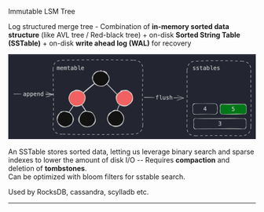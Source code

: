Immutable LSM Tree  
  
Log structured merge tree - Combination of **in-memory sorted data structure** (like AVL tree / Red-black tree) + on-disk **Sorted String Table (SSTable)** + on-disk **write ahead log (WAL)** for recovery   
  
![](18.jpg)  
  
An SSTable stores sorted data, letting us leverage binary search and sparse indexes to lower the amount of disk I/O -- Requires **compaction** and deletion of **tombstones**.  
Can be optimized with bloom filters for sstable search.   
  
Used by RocksDB, cassandra, scylladb etc.

---
